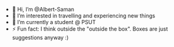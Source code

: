 - 👋 Hi, I’m @Albert-Saman
- 👀 I’m interested in travelling and experiencing new things
- 🌱 I’m currently a student @ PSUT
- ⚡ Fun fact: I think outside the "outside the box". Boxes are just suggestions anyway :)

<!---
Albert-Saman/Albert-Saman is a ✨ special ✨ repository because its `README.md` (this file) appears on your GitHub profile.
You can click the Preview link to take a look at your changes.
--->
